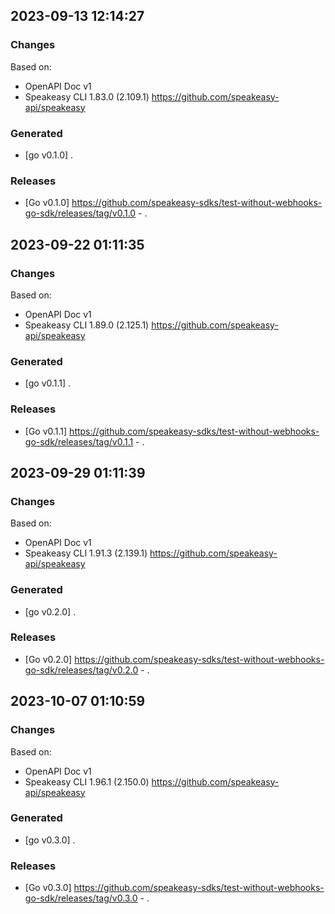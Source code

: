 

## 2023-09-13 12:14:27
### Changes
Based on:
- OpenAPI Doc v1 
- Speakeasy CLI 1.83.0 (2.109.1) https://github.com/speakeasy-api/speakeasy
### Generated
- [go v0.1.0] .
### Releases
- [Go v0.1.0] https://github.com/speakeasy-sdks/test-without-webhooks-go-sdk/releases/tag/v0.1.0 - .

## 2023-09-22 01:11:35
### Changes
Based on:
- OpenAPI Doc v1 
- Speakeasy CLI 1.89.0 (2.125.1) https://github.com/speakeasy-api/speakeasy
### Generated
- [go v0.1.1] .
### Releases
- [Go v0.1.1] https://github.com/speakeasy-sdks/test-without-webhooks-go-sdk/releases/tag/v0.1.1 - .

## 2023-09-29 01:11:39
### Changes
Based on:
- OpenAPI Doc v1 
- Speakeasy CLI 1.91.3 (2.139.1) https://github.com/speakeasy-api/speakeasy
### Generated
- [go v0.2.0] .
### Releases
- [Go v0.2.0] https://github.com/speakeasy-sdks/test-without-webhooks-go-sdk/releases/tag/v0.2.0 - .

## 2023-10-07 01:10:59
### Changes
Based on:
- OpenAPI Doc v1 
- Speakeasy CLI 1.96.1 (2.150.0) https://github.com/speakeasy-api/speakeasy
### Generated
- [go v0.3.0] .
### Releases
- [Go v0.3.0] https://github.com/speakeasy-sdks/test-without-webhooks-go-sdk/releases/tag/v0.3.0 - .